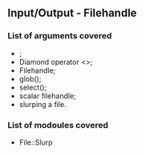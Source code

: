 ## Input/Output - Filehandle

### List of arguments covered

* <STDIN>;
* Diamond operator <>;
* Filehandle;
* glob();
* select();
* scalar filehandle;
* slurping a file.

### List of modoules covered

* File::Slurp

